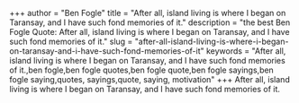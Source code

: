 +++
author = "Ben Fogle"
title = "After all, island living is where I began on Taransay, and I have such fond memories of it."
description = "the best Ben Fogle Quote: After all, island living is where I began on Taransay, and I have such fond memories of it."
slug = "after-all-island-living-is-where-i-began-on-taransay-and-i-have-such-fond-memories-of-it"
keywords = "After all, island living is where I began on Taransay, and I have such fond memories of it.,ben fogle,ben fogle quotes,ben fogle quote,ben fogle sayings,ben fogle saying,quotes, sayings,quote, saying, motivation"
+++
After all, island living is where I began on Taransay, and I have such fond memories of it.
